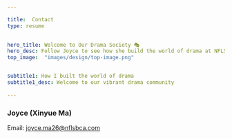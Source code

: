 ```yaml
---

title:  Contact
type: resume
 

hero_title: Welcome to Our Drama Society 🎭
hero_desc: Follow Joyce to see how she build the world of drama at NFLS BCA.
top_image:  "images/design/top-image.png"


subtitle1: How I built the world of drama
subtitle1_desc: Welcome to our vibrant drama community
 
---
```


### Joyce (Xinyue Ma)

Email: joyce.ma26@nflsbca.com
